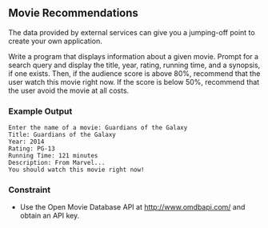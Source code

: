 ## Movie Recommendations

The data provided by external services can give you a jumping-off point to create your own application.

Write a program that displays information about a given movie. Prompt for a search query and display the title, year, rating, running time, and a synopsis, if one exists. Then, if the audience score is above 80%, recommend that the user watch this movie right now. If the score is below 50%, recommend that the user avoid the movie at all costs.

### Example Output

```
Enter the name of a movie: Guardians of the Galaxy
Title: Guardians of the Galaxy
Year: 2014
Rating: PG-13
Running Time: 121 minutes
Description: From Marvel...
You should watch this movie right now!
```

### Constraint

* Use the Open Movie Database API at http://www.omdbapi.com/ and obtain an API key.